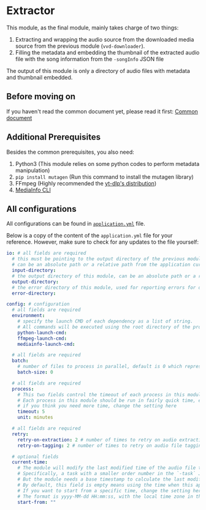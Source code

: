 # Extractor

This module, as the final module, mainly takes charge of two things:

1. Extracting and wrapping the audio source from
   the downloaded media source from the previous module (`vvd-downloader`).
2. Filling the metadata and embedding the thumbnail of the extracted audio file
   with the song information from the `-songInfo` JSON file

The output of this module is only a directory of audio files with metadata and thumbnail embedded.

## Before moving on

If you haven't read the common document yet, please read it first: [Common document](../doc/common%20part.md)

## Additional Prerequisites

Besides the common prerequisites, you also need:

1. Python3 (This module relies on some python codes to perform metadata manipulation)
2. `pip install mutagen` (Run this command to install the mutagen library)
3. FFmpeg (Highly recommended the [yt-dlp's distribution](https://github.com/yt-dlp/FFmpeg-Builds/releases/tag/latest))
4. [MediaInfo CLI](https://mediaarea.net/en/MediaInfo/Download)

## All configurations

All configurations can be found in [`application.yml`](./src/main/resources/application.yml) file.

Below is a copy of the content of the `application.yml` file for your reference. However, make sure to check for any updates to
the file yourself:

```yaml
io: # all fields are required
  # this must be pointing to the output directory of the previous module, the task producer module. In another word, the directory specified in the 'io.output-directory' field of the previous module
  # can be an absolute path or a relative path from the application current running directory
  input-directory:
  # the output directory of this module, can be an absolute path or a relative path from the application current running directory
  output-directory:
  # the error directory of this module, used for reporting errors for debugging, can be an absolute path or a relative path from the application current running directory
  error-directory:

config: # configuration
  # all fields are required
  environment: 
    # specify the launch CMD of each dependency as a list of string.
    # All commands will be executed using the root directory of the project as the current directory
    python-launch-cmd:
    ffmpeg-launch-cmd:
    mediainfo-launch-cmd:

  # all fields are required
  batch:
    # number of files to process in parallel, default is 0 which represents # of cores
    batch-size: 0 

  # all fields are required
  process:
    # This two fields control the timeout of each process in this module
    # Each process in this module should be run in fairly quick time, even a one-hour video should be run in less than 2 minutes
    # if you think you need more time, change the setting here
    timeout: 5
    unit: minutes

  # all fields are required
  retry:
    retry-on-extraction: 2 # number of times to retry on audio extraction error
    retry-on-tagging: 2 # number of times to retry on audio file tagging error

  # optional fields
  current-time:
    # The module will modify the last modified time of the audio file to match the order of input tasks.
    # Specifically, a task with a smaller order number in the `-task` JSON file will have an earlier last modified time.
    # But the module needs a base timestamp to calculate the last modified time of each audio file
    # By default, this field is empty means using the time when this app is launched.
    # If you want to start from a specific time, change the setting here
    # The format is yyyy-MM-dd HH:mm:ss, with the local time zone in this running device
    start-from: ""
```